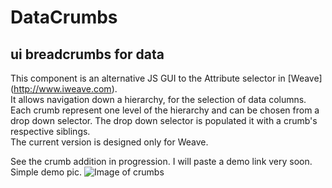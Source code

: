 # DataCrumbs
## ui breadcrumbs for data

This component is an alternative JS GUI to the Attribute selector in [Weave] (http://www.iweave.com).  
It allows navigation down a hierarchy, for the selection of data columns.
Each crumb represent one level of the hierarchy and can be chosen from a drop down selector. The drop down selector is populated it with a crumb's respective siblings.  
The current version is designed only for Weave. 

See the crumb addition in progression. I will paste a demo link very soon.
Simple demo pic.
![Image of crumbs](https://github.com/shwetapurushe/dataCrumbs/tree/master/css/img/Crumbs_Demo.png)